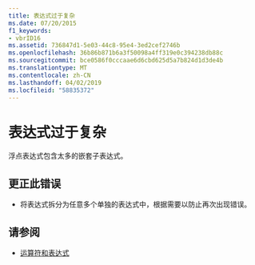 ```yaml
---
title: 表达式过于复杂
ms.date: 07/20/2015
f1_keywords:
- vbrID16
ms.assetid: 736847d1-5e03-44c8-95e4-3ed2cef2746b
ms.openlocfilehash: 36b86b871b6a3f50098a4ff319e0c394238db88c
ms.sourcegitcommit: bce0586f0cccaae6d6cbd625d5a7b824d1d3de4b
ms.translationtype: MT
ms.contentlocale: zh-CN
ms.lasthandoff: 04/02/2019
ms.locfileid: "58835372"
---
```

# <a name="expression-too-complex"></a>表达式过于复杂
浮点表达式包含太多的嵌套子表达式。  
  
## <a name="to-correct-this-error"></a>更正此错误  
  
-   将表达式拆分为任意多个单独的表达式中，根据需要以防止再次出现错误。  
  
## <a name="see-also"></a>请参阅

- [运算符和表达式](../../../visual-basic/programming-guide/language-features/operators-and-expressions/index.md)
